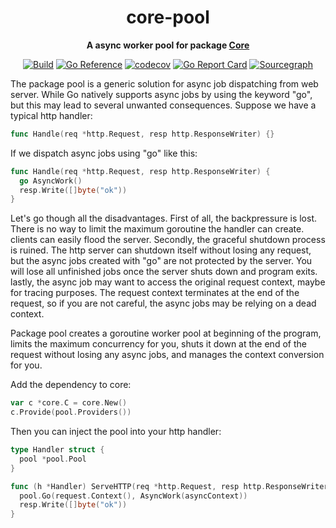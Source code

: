 
<div align="center">
  <h1>core-pool</h1>
  <p>
    <strong>A async worker pool for package <a href="github.com/DoNewsCode/core">Core</a></strong>
  </p>
  <p>

[![Build](https://github.com/DoNewsCode/core-pool/actions/workflows/go.yml/badge.svg)](https://github.com/DoNewsCode/core-pool/actions/workflows/go.yml)
[![Go Reference](https://pkg.go.dev/badge/github.com/DoNewsCode/core-pool.svg)](https://pkg.go.dev/github.com/DoNewsCode/core-pool)
[![codecov](https://codecov.io/gh/DoNewsCode/core-pool/branch/master/graph/badge.svg)](https://codecov.io/gh/DoNewsCode/core-pool)
[![Go Report Card](https://goreportcard.com/badge/DoNewsCode/core-pool)](https://goreportcard.com/report/DoNewsCode/core-pool)
[![Sourcegraph](https://sourcegraph.com/github.com/DoNewsCode/core-pool/-/badge.svg)](https://sourcegraph.com/github.com/DoNewsCode/core-pool?badge)

 </p>
</div>

The package pool is a generic solution for async job dispatching from web server. While Go natively
supports async jobs by using the keyword "go", but this may lead to several unwanted consequences.
Suppose we have a typical http handler:

```go
func Handle(req *http.Request, resp http.ResponseWriter) {}
```

If we dispatch async jobs using "go" like this:

```go
func Handle(req *http.Request, resp http.ResponseWriter) {
  go AsyncWork()
  resp.Write([]byte("ok"))
}
```

Let's go though all the disadvantages. First of all, the backpressure is lost. There is no way to
limit the maximum goroutine the handler can create. clients can easily flood the server. Secondly,
the graceful shutdown process is ruined. The http server can shutdown itself without losing any
request, but the async jobs created with "go" are not protected by the server. You will lose all
unfinished jobs once the server shuts down and program exits. lastly, the async job may want to
access the original request context, maybe for tracing purposes. The request context terminates at
the end of the request, so if you are not careful, the async jobs may be relying on a dead context.

Package pool creates a goroutine worker pool at beginning of the program, limits the maximum
concurrency for you, shuts it down at the end of the request without losing any async jobs, and
manages the context conversion for you.

Add the dependency to core:

```go
var c *core.C = core.New()
c.Provide(pool.Providers())
```

Then you can inject the pool into your http handler:

```go
type Handler struct {
  pool *pool.Pool
}

func (h *Handler) ServeHTTP(req *http.Request, resp http.ResponseWriter) {
  pool.Go(request.Context(), AsyncWork(asyncContext))
  resp.Write([]byte("ok"))
}
```


